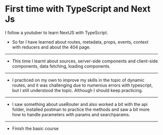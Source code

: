 # First time with TypeScript and Next Js

I follow a youtuber to learn NextJS with TypeScript.

- So far I have learned about routes, metadata, props, events, context with reducers and about the 404 page.

---------------------------------

- This time I learnt about sources, server-side components and client-side components, data fetching, loading components.

---------------------------------

- I practiced on my own to improve my skills in the topic of dynamic routes, and it was challenging due to numerous errors with typescript, but I still understood the topic. Although I should keep practicing.

---------------------------------

- I saw something about useRouter and also worked a bit with the api folder, installed postman to practice the methods and saw a bit more how to handle parameters with params and searchparams.

---------------------------------

- Finish the basic course